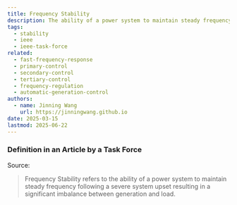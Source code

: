 ```yaml
---
title: Frequency Stability
description: The ability of a power system to maintain steady frequency following a severe system upset.
tags:
  - stability
  - ieee
  - ieee-task-force
related:
  - fast-frequency-response
  - primary-control
  - secondary-control
  - tertiary-control
  - frequency-regulation
  - automatic-generation-control
authors:
  - name: Jinning Wang
    url: https://jinningwang.github.io
date: 2025-03-15
lastmod: 2025-06-22
---
```


### Definition in an Article by a Task Force

Source: <d-cite key="kundur2004stability"></d-cite>

> Frequency Stability refers to the ability of a power system to maintain steady frequency following a severe system upset resulting in a significant imbalance between generation and load.
